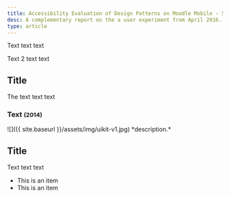 ```yaml
---
title: Accessibility Evaluation of Design Patterns on Moodle Mobile - SBIE 2016
desc: A complementary report on the a user experiment from April 2016.
type: article
---
```


<p class="lead lead-about">
Text text text
</p>
Text 2 text text

## Title
The text text text

<h3>Text <small>(2014)</small></h3>
![]({{ site.baseurl }}/assets/img/uikit-v1.jpg)
*description.*

## Title
Text text text

* This is an item
* This is an item
